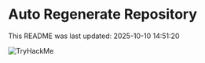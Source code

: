 # Auto Regenerate Repository

This README was last updated: 2025-10-10 14:51:20

 ![TryHackMe](https://tryhackme.com/badge/533634)